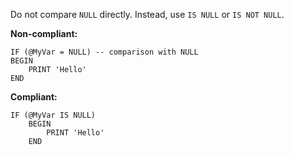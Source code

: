 Do not compare `NULL` directly. Instead, use `IS NULL` or `IS NOT NULL`.

**Non-compliant:**

```tsql
IF (@MyVar = NULL) -- comparison with NULL
BEGIN
    PRINT 'Hello'
END
```

**Compliant:**

```tsql
IF (@MyVar IS NULL)
    BEGIN
        PRINT 'Hello'
    END
```
